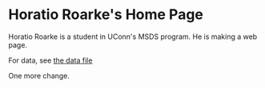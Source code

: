 # Horatio Roarke's Home Page


Horatio Roarke is a student in UConn's MSDS program. 
He is making a web page. 

For data, see [the data file](Data.md)

One more change. 



